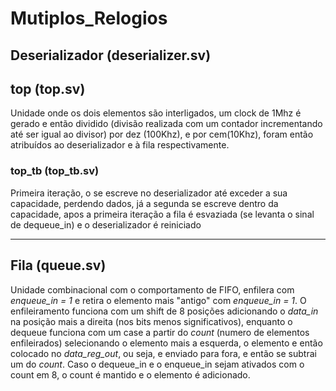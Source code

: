 # Mutiplos_Relogios

## Deserializador (deserializer.sv)





















## top (top.sv)

Unidade onde os dois elementos são interligados, um clock de 1Mhz é 
gerado e então dividido (divisão realizada com um contador incrementando até 
ser igual ao divisor) por dez (100Khz), e por cem(10Khz), foram então
atribuídos ao deserializador e à fila respectivamente.

### top_tb (top_tb.sv)

Primeira iteração, o se escreve no deserializador até exceder a sua capacidade,
perdendo dados, já a segunda se escreve dentro da capacidade, apos a primeira
iteração a fila é esvaziada (se levanta o sinal de dequeue_in) e o deserializador é reiniciado


---



## Fila (queue.sv)

Unidade combinacional com o comportamento de FIFO, enfilera com *enqueue_in = 1*
e retira o elemento mais "antigo" com *enqueue_in = 1*. O enfileiramento funciona
com um shift de 8 posições adicionando o *data_in* na posição mais a direita
(nos bits menos significativos), enquanto o dequeue funciona com um case a partir
do *count* (numero de elementos enfileirados) selecionando o elemento mais a esquerda,
o elemento e então colocado no *data_reg_out*, ou seja, e enviado para fora, e então
se subtrai um do *count*. Caso o dequeue_in e o enqueue_in sejam ativados com o count
em 8, o count é mantido e o elemento é adicionado.


